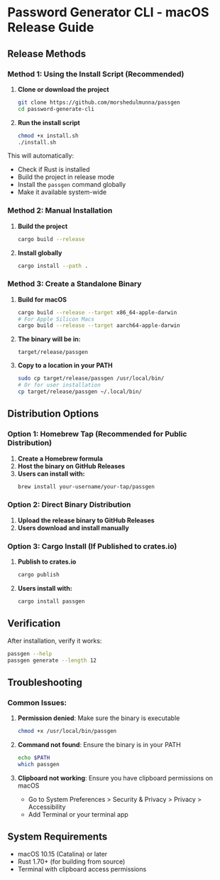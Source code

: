 # Password Generator CLI - macOS Release Guide

## Release Methods

### Method 1: Using the Install Script (Recommended)

1. **Clone or download the project**

   ```bash
   git clone https://github.com/morshedulmunna/passgen
   cd password-generate-cli
   ```

2. **Run the install script**
   ```bash
   chmod +x install.sh
   ./install.sh
   ```

This will automatically:

- Check if Rust is installed
- Build the project in release mode
- Install the `passgen` command globally
- Make it available system-wide

### Method 2: Manual Installation

1. **Build the project**

   ```bash
   cargo build --release
   ```

2. **Install globally**
   ```bash
   cargo install --path .
   ```

### Method 3: Create a Standalone Binary

1. **Build for macOS**

   ```bash
   cargo build --release --target x86_64-apple-darwin
   # For Apple Silicon Macs
   cargo build --release --target aarch64-apple-darwin
   ```

2. **The binary will be in:**

   ```
   target/release/passgen
   ```

3. **Copy to a location in your PATH**
   ```bash
   sudo cp target/release/passgen /usr/local/bin/
   # Or for user installation
   cp target/release/passgen ~/.local/bin/
   ```

## Distribution Options

### Option 1: Homebrew Tap (Recommended for Public Distribution)

1. **Create a Homebrew formula**
2. **Host the binary on GitHub Releases**
3. **Users can install with:**
   ```bash
   brew install your-username/your-tap/passgen
   ```

### Option 2: Direct Binary Distribution

1. **Upload the release binary to GitHub Releases**
2. **Users download and install manually**

### Option 3: Cargo Install (If Published to crates.io)

1. **Publish to crates.io**

   ```bash
   cargo publish
   ```

2. **Users install with:**
   ```bash
   cargo install passgen
   ```

## Verification

After installation, verify it works:

```bash
passgen --help
passgen generate --length 12
```

## Troubleshooting

### Common Issues:

1. **Permission denied**: Make sure the binary is executable

   ```bash
   chmod +x /usr/local/bin/passgen
   ```

2. **Command not found**: Ensure the binary is in your PATH

   ```bash
   echo $PATH
   which passgen
   ```

3. **Clipboard not working**: Ensure you have clipboard permissions on macOS
   - Go to System Preferences > Security & Privacy > Privacy > Accessibility
   - Add Terminal or your terminal app

## System Requirements

- macOS 10.15 (Catalina) or later
- Rust 1.70+ (for building from source)
- Terminal with clipboard access permissions
